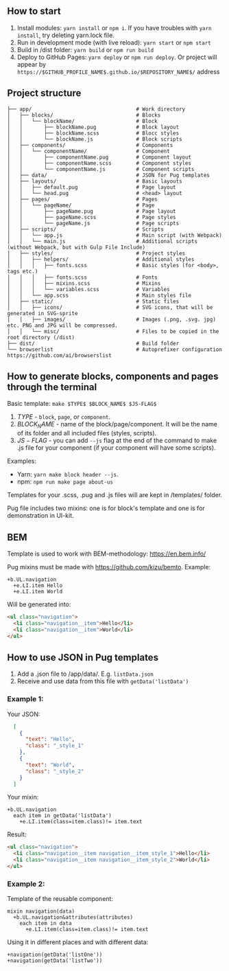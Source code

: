 ## How to start

1. Install modules: `yarn install` or `npm i`. If you have troubles with `yarn install`, try deleting yarn.lock file.
2. Run in development mode (with live reload): `yarn start` or `npm start`
3. Build in /dist folder: `yarn build` or `npm run build`
4. Deploy to GitHub Pages: `yarn deploy` or `npm run deploy`. Or project will appear by ```https://$GITHUB_PROFILE_NAME$.github.io/$REPOSITORY_NAME$/``` address

## Project structure

```
├── app/                                  # Work directory
│   ├── blocks/                           # Blocks
│   │   └── blockName/                    # Block
│   │       ├── blockName.pug             # Block layout
│   │       ├── blockName.scss            # Blocc styles
│   │       └── blockName.js              # Block scripts
│   ├── components/                       # Components
│   │   └── componentName/                # Component
│   │       ├── componentName.pug         # Component layout
│   │       ├── componentName.scss        # Component styles
│   │       └── componentName.js          # Component scripts
│   ├── data/                             # JSON for Pug templates
│   ├── layouts/                          # Basic layouts
│   │   ├── default.pug                   # Page layout
│   │   └── head.pug                      # <head> layout
│   ├── pages/                            # Pages
│   │   └── pageName/                     # Page
│   │       ├── pageName.pug              # Page layout
│   │       ├── pageName.scss             # Page styles
│   │       └── pageName.js               # Page scripts
│   ├── scripts/                          # Scripts
│   │   └── app.js                        # Main script (with Webpack)
│   │   └── main.js                       # Additional scripts (without Webpack, but with Gulp File Include)
│   ├── styles/                           # Project styles
│   │   ├── helpers/                      # Additional styles
│   │   │   ├── fonts.scss                # Basic styles (for <body>, tags etc.)
│   │   │   ├── fonts.scss                # Fonts
│   │   │   ├── mixins.scss               # Mixins
│   │   │   └── variables.scss            # Variables
│   │   └── app.scss                      # Main styles file
│   ├── static/                           # Static files
│   │   ├── icons/                        # SVG icons, that will be generated in SVG-sprite
│   │   ├── images/                       # Images (.png, .svg. jpg) etc. PNG and JPG will be compressed.
│   │   └── misc/                         # Files to be copied in the root directory (/dist)
├── dist/                                 # Build folder
└── browserlist                           # Autoprefixer configuration https://github.com/ai/browserslist
```

## How to generate blocks, components and pages through the terminal

Basic template: `make $TYPE$ $BLOCK_NAME$ $JS-FLAG$`

1. $TYPE$ - `block`, `page`, or `component`.
2. $BLOCK_NAME$ - name of the block/page/component. It will be the name of its folder and all included files (styles, scripts).
3. $JS-FLAG$ - you can add `--js` flag at the end of the command to make .js file for your component (if your component will have some scripts).

Examples:

- Yarn: `yarn make block header --js`.
- npm: `npm run make page about-us`

Templates for your .scss, .pug and .js files will are kept in /templates/ folder.

Pug file includes two mixins: one is for block's template and one is for demonstration in UI-kit.

## BEM

Template is used to work with BEM-methodology: https://en.bem.info/

Pug mixins must be made with https://github.com/kizu/bemto. Example:

```jade
+b.UL.navigation
  +e.LI.item Hello
  +e.LI.item World
```

Will be generated into:

```html
<ul class="navigation">
  <li class="navigation__item">Hello</li>
  <li class="navigation__item">World</li>
</ul>
```

## How to use JSON in Pug templates

1. Add a .json file to /app/data/. E.g. `listData.json`
2. Receive and use data from this file with `getData('listData')`

### Example 1:

Your JSON:

```json
  [
    {
      "text": "Hello",
      "class": "_style_1"
    },
    {
      "text": "World",
      "class": "_style_2"
    }
  ]
```

Your mixin:

```jade
+b.UL.navigation
  each item in getData('listData')
    +e.LI.item(class=item.class)!= item.text
```

Result:

```html
<ul class="navigation">
  <li class="navigation__item navigation__item_style_1">Hello</li>
  <li class="navigation__item navigation__item_style_2">World</li>
</ul>
```

### Example 2:

Template of the reusable component:

```jade
mixin navigation(data)
  +b.UL.navigation&attributes(attributes)
    each item in data
      +e.LI.item(class=item.class)!= item.text
```

Using it in different places and with different data:

```jade
+navigation(getData('listOne'))
+navigation(getData('listTwo'))
```
